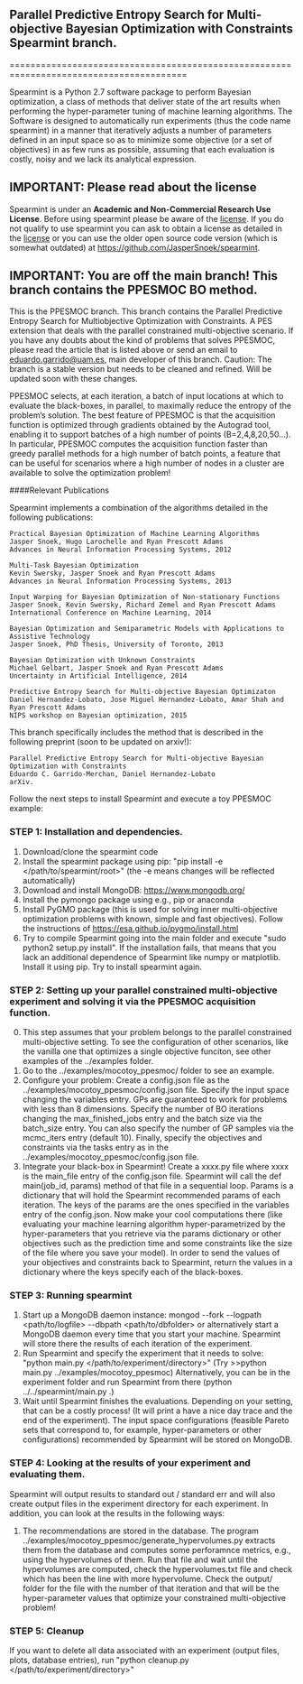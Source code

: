 ## Parallel Predictive Entropy Search for Multi-objective Bayesian Optimization with Constraints Spearmint branch.
========================================================================================

Spearmint is a Python 2.7 software package to perform Bayesian optimization, a class of methods that deliver state of the art results when performing the hyper-parameter tuning of machine learning algorithms. The Software is designed to automatically run experiments (thus the code name spearmint) in a manner that iteratively adjusts a number of parameters defined in an input space so as to minimize some objective (or a set of objectives) in as few runs as possible, assuming that each evaluation is costly, noisy and we lack its analytical expression.

## IMPORTANT: Please read about the license
Spearmint is under an **Academic and Non-Commercial Research Use License**.  Before using spearmint please be aware of the [license](LICENSE.md).  If you do not qualify to use spearmint you can ask to obtain a license as detailed in the [license](LICENSE.md) or you can use the older open source code version (which is somewhat outdated) at https://github.com/JasperSnoek/spearmint.  

## IMPORTANT: You are off the main branch! This branch contains the PPESMOC BO method.
This is the PPESMOC branch. This branch contains the Parallel Predictive Entropy Search for Multiobjective Optimization with Constraints. A PES extension that deals with the parallel constrained multi-objective scenario. If you have any doubts about the kind of problems that solves PPESMOC, please read the article that is listed above or send an email to eduardo.garrido@uam.es, main developer of this branch. Caution: The branch is a stable version but needs to be cleaned and refined. Will be updated soon with these changes.

PPESMOC selects, at each iteration, a batch of input locations at which to evaluate the black-boxes, in parallel, to maximally reduce the entropy of the
problem’s solution. The best feature of PPESMOC is that the acquisition function is optimized through gradients obtained by the Autograd tool, enabling it to support batches of a high number of points (B=2,4,8,20,50...). In particular, PPESMOC computes the acquisition function faster than greedy parallel methods for a high number of batch points, a feature that can be useful for scenarios where a high number of nodes in a cluster are available to solve the optimization problem!

####Relevant Publications

Spearmint implements a combination of the algorithms detailed in the following publications:

    Practical Bayesian Optimization of Machine Learning Algorithms  
    Jasper Snoek, Hugo Larochelle and Ryan Prescott Adams  
    Advances in Neural Information Processing Systems, 2012  

    Multi-Task Bayesian Optimization  
    Kevin Swersky, Jasper Snoek and Ryan Prescott Adams  
    Advances in Neural Information Processing Systems, 2013  

    Input Warping for Bayesian Optimization of Non-stationary Functions  
    Jasper Snoek, Kevin Swersky, Richard Zemel and Ryan Prescott Adams  
    International Conference on Machine Learning, 2014  

    Bayesian Optimization and Semiparametric Models with Applications to Assistive Technology  
    Jasper Snoek, PhD Thesis, University of Toronto, 2013  
  
    Bayesian Optimization with Unknown Constraints
    Michael Gelbart, Jasper Snoek and Ryan Prescott Adams
    Uncertainty in Artificial Intelligence, 2014

    Predictive Entropy Search for Multi-objective Bayesian Optimizaton
    Daniel Hernandez-Lobato, Jose Miguel Hernandez-Lobato, Amar Shah and Ryan Prescott Adams
    NIPS workshop on Bayesian optimization, 2015

This branch specifically includes the method that is described in the following preprint (soon to be updated on arxiv!):

    Parallel Predictive Entropy Search for Multi-objective Bayesian Optimization with Constraints
    Eduardo C. Garrido-Merchan, Daniel Hernandez-Lobato
    arXiv.


Follow the next steps to install Spearmint and execute a toy PPESMOC example:

### STEP 1: Installation and dependencies.
1. Download/clone the spearmint code
2. Install the spearmint package using pip: "pip install -e \</path/to/spearmint/root\>" (the -e means changes will be reflected automatically)
3. Download and install MongoDB: https://www.mongodb.org/
4. Install the pymongo package using e.g., pip or anaconda
5. Install PyGMO package (this is used for solving inner multi-objective optimization problems with known, simple and fast objectives). Follow the instructions of https://esa.github.io/pygmo/install.html
6. Try to compile Spearmint going into the main folder and execute "sudo python2 setup.py install". If the installation fails, that means that you lack an additional dependence of Spearmint like numpy or matplotlib. Install it using pip. Try to install spearmint again.

### STEP 2: Setting up your parallel constrained multi-objective experiment and solving it via the PPESMOC acquisition function.
0. This step assumes that your problem belongs to the parallel constrained multi-objective setting. To see the configuration of other scenarios, like the vanilla one that optimizes a single objective funciton, see other examples of the ../examples folder.
1. Go to the ../examples/mocotoy_ppesmoc/ folder to see an example.  
2. Configure your problem: Create a config.json file as the ../examples/mocotoy_ppesmoc/config.json file. Specify the input space changing the variables entry. GPs are guaranteed to work for problems with less than 8 dimensions. Specify the number of BO iterations changing the max_finished_jobs entry and the batch size via the batch_size entry. You can also specify the number of GP samples via the mcmc_iters entry (default 10). Finally, specify the objectives and constraints via the tasks entry as in the ../examples/mocotoy_ppesmoc/config.json file.
3. Integrate your black-box in Spearmint! Create a xxxx.py file where xxxx is the main_file entry of the config.json file. Spearmint will call the def main(job_id, params) method of that file in a sequential loop. Params is a dictionary that will hold the Spearmint recommended params of each iteration. The keys of the params are the ones specified in the variables entry of the config.json. Now make your cool computations there (like evaluating your machine learning algorithm hyper-parametrized by the hyper-parameters that you retrieve via the params dictionary or other objectives such as the prediction time and some constraints like the size of the file where you save your model). In order to send the values of your objectives and constraints back to Spearmint, return the values in a dictionary where the keys specify each of the black-boxes.

### STEP 3: Running spearmint
1. Start up a MongoDB daemon instance: mongod --fork --logpath \<path/to/logfile\> --dbpath \<path/to/dbfolder\> or alternatively start a MongoDB daemon every time that you start your machine. Spearmint will store there the results of each iteration of the experiment.
2. Run Spearmint and specify the experiment that it needs to solve: "python main.py \</path/to/experiment/directory\>"
(Try >>python main.py ../examples/mocotoy_ppesmoc) Alternatively, you can be in the experiment folder and run Spearmint from there (python ../../spearmint/main.py .)
3. Wait until Spearmint finishes the evaluations. Depending on your setting, that can be a costly process! (It will print a have a nice day trace and the end of the experiment). The input space configurations (feasible Pareto sets that correspond to, for example, hyper-parameters or other configurations) recommended by Spearmint will be stored on MongoDB.

### STEP 4: Looking at the results of your experiment and evaluating them.
Spearmint will output results to standard out / standard err and will also create output files in the experiment directory for each experiment. In addition, you can look at the results in the following ways:

1. The recommendations are stored in the database. The program ../examples/mocotoy_ppesmoc/generate_hypervolumes.py extracts them from the database and computes some perforamnce metrics, e.g., using the hypervolumes of them. Run that file and wait until the hypervolumes are computed, check the hypervolumes.txt file and check which has been the line with more hypervolume. Check the output/ folder for the file with the number of that iteration and that will be the hyper-parameter values that optimize your constrained multi-objective problem!

### STEP 5: Cleanup
If you want to delete all data associated with an experiment (output files, plots, database entries), run "python cleanup.py \</path/to/experiment/directory\>" 
